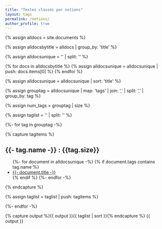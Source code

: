 ```yaml
---
title: "Textes classés par notions"
layout: tags
permalink: /notions/
author_profile: true
---
```


{% assign alldocs = site.documents %}	

{% assign alldocsbytitle = alldocs | group_by: 'title' %}	

{% assign alldocsunique = '' | split: '' %}

{% for docs in alldocsbytitle %}
    {% assign alldocsunique = alldocsunique | push: docs.items[0] %}
{% endfor %}

{% assign alldocsunique = alldocsunique | sort: 'title' %}

{% assign grouptag =  alldocsunique | map: 'tags' | join: ','  | split: ','  | group_by: tag %}

{% assign num_tags = grouptag | size %}

{% assign taglist = '' | split: '' %}

{%- for tag in grouptag -%}

{% capture tagitems %}

<h2>{{- tag.name -}} : {{tag.size}}</h2>
<ul>
	{%- for document in alldocsunique -%}
    	{% if document.tags contains tag.name %}
        	 <li><a href="https://eyssette.github.io/dossiers{{- document.url -}}">{{- document.title -}}</a></li>
		 {% endif %}
    {%- endfor -%}
</ul>

{% endcapture %}

{% assign taglist = taglist | push: tagitems %}

{%- endfor -%}

{% capture output %}{{ output }}{{ taglist | sort }}{% endcapture %}
{{ output }}

